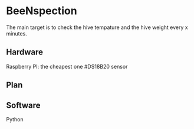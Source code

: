 # BeeNspection
The main target is to check the hive tempature and the hive weight every x minutes.

## Hardware
Raspberry PI: the cheapest one
#DS18B20 sensor

## Plan 



## Software
Python

